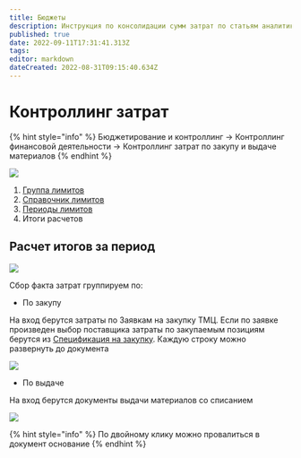 ```yaml
---
title: Бюджеты
description: Инструкция по консолидации сумм затрат по статьям аналитик
published: true
date: 2022-09-11T17:31:41.313Z
tags: 
editor: markdown
dateCreated: 2022-08-31T09:15:40.634Z
---
```


# Контроллинг затрат

{% hint style="info" %}
Бюджетирование и контроллинг → Контроллинг финансовой деятельности → Контроллинг затрат по закупу и выдаче материалов
{% endhint %}

![](<../../.gitbook/assets/image (192).png>)

1. [Группа лимитов](nsi-kontrolling-zatrat.md#gruppa-limitov)
2. [Справочник лимитов](nsi-kontrolling-zatrat.md#spravochnik-limitov)
3. [Периоды лимитов](nsi-kontrolling-zatrat.md#periody-limitov)
4. Итоги расчетов

## Расчет итогов за период

![](<../../.gitbook/assets/image (406).png>)

Сбор факта затрат группируем по:

* По закупу

На вход берутся затраты по Заявкам на закупку ТМЦ. Если по заявке произведен выбор поставщика затраты по закупаемым позициям берутся из [Спецификация на закупку](../../upravlenie-zakupkami/specifikaciya/). Каждую строку можно развернуть до документа

![](<../../.gitbook/assets/image (414).png>)

* По выдаче

На вход берутся документы выдачи материалов со списанием

![](<../../.gitbook/assets/image (201).png>)

{% hint style="info" %}
По двойному клику можно провалиться в документ основание
{% endhint %}
